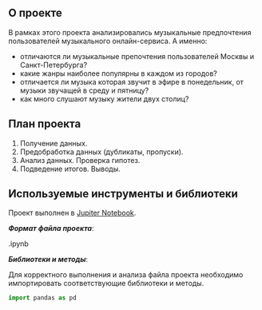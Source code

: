 ## О проекте

В рамках этого проекта анализировались музыкальные предпочтения пользователей музыкального онлайн-сервиса. А именно:
- отличаются ли музыкальные препочтения пользователей Москвы и Санкт-Петербурга?
- какие жанры наиболее популярны в каждом из городов?
- отличается ли музыка которая звучит в эфире в понедельник, от музыки звучащей в среду и пятницу?
- как много слушают музыку жители двух столиц?

## План проекта

1. Получение данных.
2. Предобработка данных (дубликаты, пропуски).
3. Анализ данных. Проверка гипотез.
4. Подведение итогов. Выводы.


## Используемые инструменты и библиотеки

Проект выполнен в [Jupiter Notebook](https://jupyter.org/install.html).

***Формат файла проекта***:

.ipynb

***Библиотеки и методы***:

Для корректного выполнения и анализа файла проекта необходимо импортировать соответствующие библиотеки и методы.

```python
import pandas as pd
```

